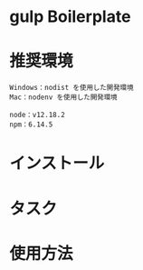 # gulp Boilerplate

# 推奨環境

```
Windows：nodist を使用した開発環境
Mac：nodenv を使用した開発環境
```

```
node：v12.18.2
npm：6.14.5
```

# インストール

# タスク

# 使用方法
